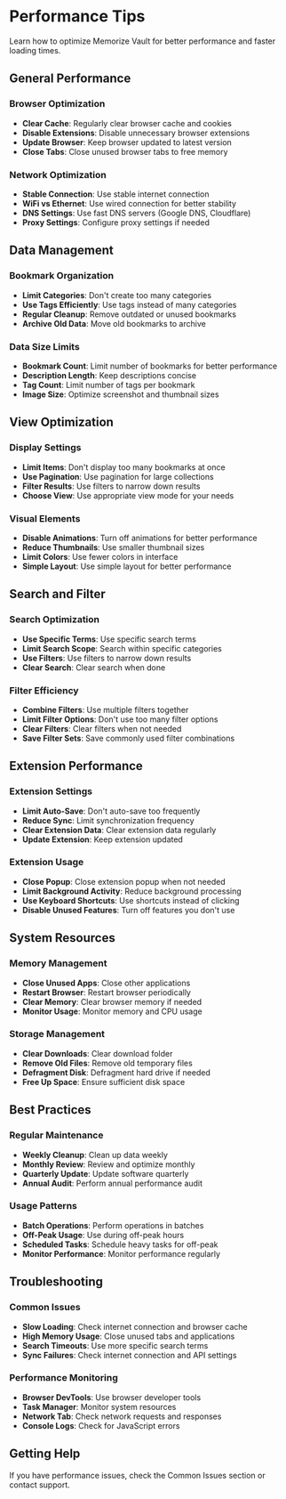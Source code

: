 # Performance Tips

Learn how to optimize Memorize Vault for better performance and faster loading times.

## General Performance

### **Browser Optimization**

- **Clear Cache**: Regularly clear browser cache and cookies
- **Disable Extensions**: Disable unnecessary browser extensions
- **Update Browser**: Keep browser updated to latest version
- **Close Tabs**: Close unused browser tabs to free memory

### **Network Optimization**

- **Stable Connection**: Use stable internet connection
- **WiFi vs Ethernet**: Use wired connection for better stability
- **DNS Settings**: Use fast DNS servers (Google DNS, Cloudflare)
- **Proxy Settings**: Configure proxy settings if needed

## Data Management

### **Bookmark Organization**

- **Limit Categories**: Don't create too many categories
- **Use Tags Efficiently**: Use tags instead of many categories
- **Regular Cleanup**: Remove outdated or unused bookmarks
- **Archive Old Data**: Move old bookmarks to archive

### **Data Size Limits**

- **Bookmark Count**: Limit number of bookmarks for better performance
- **Description Length**: Keep descriptions concise
- **Tag Count**: Limit number of tags per bookmark
- **Image Size**: Optimize screenshot and thumbnail sizes

## View Optimization

### **Display Settings**

- **Limit Items**: Don't display too many bookmarks at once
- **Use Pagination**: Use pagination for large collections
- **Filter Results**: Use filters to narrow down results
- **Choose View**: Use appropriate view mode for your needs

### **Visual Elements**

- **Disable Animations**: Turn off animations for better performance
- **Reduce Thumbnails**: Use smaller thumbnail sizes
- **Limit Colors**: Use fewer colors in interface
- **Simple Layout**: Use simple layout for better performance

## Search and Filter

### **Search Optimization**

- **Use Specific Terms**: Use specific search terms
- **Limit Search Scope**: Search within specific categories
- **Use Filters**: Use filters to narrow down results
- **Clear Search**: Clear search when done

### **Filter Efficiency**

- **Combine Filters**: Use multiple filters together
- **Limit Filter Options**: Don't use too many filter options
- **Clear Filters**: Clear filters when not needed
- **Save Filter Sets**: Save commonly used filter combinations

## Extension Performance

### **Extension Settings**

- **Limit Auto-Save**: Don't auto-save too frequently
- **Reduce Sync**: Limit synchronization frequency
- **Clear Extension Data**: Clear extension data regularly
- **Update Extension**: Keep extension updated

### **Extension Usage**

- **Close Popup**: Close extension popup when not needed
- **Limit Background Activity**: Reduce background processing
- **Use Keyboard Shortcuts**: Use shortcuts instead of clicking
- **Disable Unused Features**: Turn off features you don't use

## System Resources

### **Memory Management**

- **Close Unused Apps**: Close other applications
- **Restart Browser**: Restart browser periodically
- **Clear Memory**: Clear browser memory if needed
- **Monitor Usage**: Monitor memory and CPU usage

### **Storage Management**

- **Clear Downloads**: Clear download folder
- **Remove Old Files**: Remove old temporary files
- **Defragment Disk**: Defragment hard drive if needed
- **Free Up Space**: Ensure sufficient disk space

## Best Practices

### **Regular Maintenance**

- **Weekly Cleanup**: Clean up data weekly
- **Monthly Review**: Review and optimize monthly
- **Quarterly Update**: Update software quarterly
- **Annual Audit**: Perform annual performance audit

### **Usage Patterns**

- **Batch Operations**: Perform operations in batches
- **Off-Peak Usage**: Use during off-peak hours
- **Scheduled Tasks**: Schedule heavy tasks for off-peak
- **Monitor Performance**: Monitor performance regularly

## Troubleshooting

### **Common Issues**

- **Slow Loading**: Check internet connection and browser cache
- **High Memory Usage**: Close unused tabs and applications
- **Search Timeouts**: Use more specific search terms
- **Sync Failures**: Check internet connection and API settings

### **Performance Monitoring**

- **Browser DevTools**: Use browser developer tools
- **Task Manager**: Monitor system resources
- **Network Tab**: Check network requests and responses
- **Console Logs**: Check for JavaScript errors

## Getting Help

If you have performance issues, check the Common Issues section or contact support.
